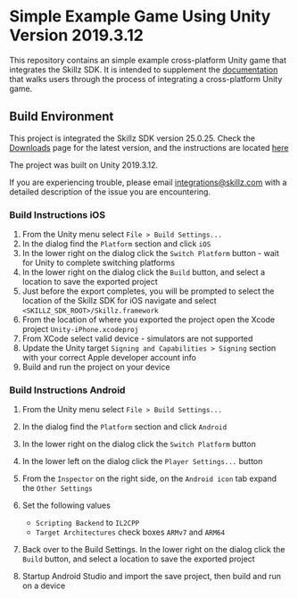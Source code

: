 # Simple Example Game Using Unity Version 2019.3.12

This repository contains an simple example cross-platform Unity game that integrates the Skillz SDK. It is intended to supplement the [documentation](https://cdn.skillz.com/doc/developer/unity/install_unity_sdk/) that walks users through the process of integrating a cross-platform Unity game.

## Build Environment

This project is integrated the Skillz SDK version 25.0.25. Check the [Downloads](https://developers.skillz.com/downloads) page for the latest version, and the instructions are located [here](https://docs.skillz.com/docs/installing-skillz-unity/)

The project was built on Unity 2019.3.12.

If you are experiencing trouble, please email integrations@skillz.com with a detailed description of the issue you are encountering.

### Build Instructions iOS

1. From the Unity menu select `File > Build Settings...`
2. In the dialog find the `Platform` section and click `iOS`
3. In the lower right on the dialog click the `Switch Platform` button - wait for Unity to complete switching platforms
4. In the lower right on the dialog click the `Build` button, and select a location to save the exported project
5. Just before the export completes, you will be prompted to select the location of the Skillz SDK for iOS navigate and select `<SKILLZ_SDK_ROOT>/Skillz.framework`
6. From the location of where you exported the project open the Xcode project `Unity-iPhone.xcodeproj`
7. From XCode select valid device - simulators are not supported
8. Update the Unity target `Signing and Capabilities > Signing` section with your correct Apple developer account info
9. Build and run the project on your device

### Build Instructions Android

1. From the Unity menu select `File > Build Settings...`
2. In the dialog find the `Platform` section and click `Android`
3. In the lower right on the dialog click the `Switch Platform` button
4. In the lower left on the dialog click the `Player Settings...` button
5. From the `Inspector` on the right side, on the `Android icon` tab expand the `Other Settings`
6. Set the following values
    - `Scripting Backend` to `IL2CPP`
    - `Target Architectures` check boxes `ARMv7` and `ARM64`

7. Back over to the Build Settings. In the lower right on the dialog click the `Build` button, and select a location to save the exported project
8. Startup Android Studio and import the save project, then build and run on a device

